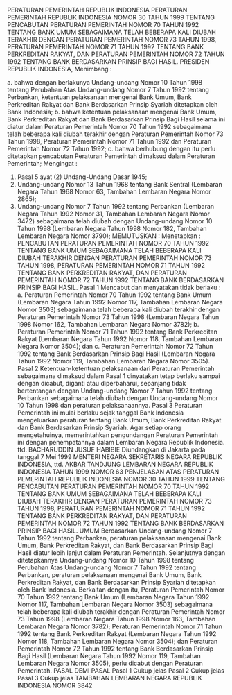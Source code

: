  PERATURAN PEMERINTAH REPUBLIK INDONESIA PERATURAN PEMERINTAH REPUBLIK INDONESIA NOMOR 30 TAHUN 1999 TENTANG PENCABUTAN PERATURAN PEMERINTAH NOMOR 70 TAHUN 1992 TENTANG BANK UMUM SEBAGAIMANA TELAH BEBERAPA KALI DIUBAH TERAKHIR DENGAN PERATURAN PEMERINTAH NOMOR 73 TAHUN 1998, PERATURAN PEMERINTAH NOMOR 71 TAHUN 1992 TENTANG BANK PERKREDITAN RAKYAT, DAN PERATURAN PEMERINTAH NOMOR 72 TAHUN 1992 TENTANG BANK BERDASARKAN PRINSIP BAGI HASIL. PRESIDEN REPUBLIK INDONESIA,
Menimbang :

a. bahwa dengan berlakunya Undang-undang Nomor 10 Tahun 1998 tentang Perubahan Atas Undang-undang Nomor 7 Tahun 1992 tentang Perbankan, ketentuan pelaksanaan mengenai Bank Umum, Bank Perkreditan Rakyat dan Bank Berdasarkan Prinsip Syariah ditetapkan oleh Bank Indonesia;
b. bahwa ketentuan pelaksanaan mengenai Bank Umum, Bank Perkreditan Rakyat dan Bank Berdasarkan Prinsip Bagi Hasil selama ini diatur dalam Peraturan Pemerintah Nomor 70 Tahun 1992 sebagaimana telah beberapa kali diubah terakhir dengan Peraturan Pemerintah Nomor 73 Tahun 1998, Peraturan Pemerintah Nomor 71 Tahun 1992 dan Peraturan Pemerintah Nomor 72 Tahun 1992;
c. bahwa berhubung dengan itu perlu ditetapkan pencabutan Peraturan Pemerintah dimaksud dalam Peraturan Pemerintah;
Mengingat :

1. Pasal 5 ayat (2) Undang-Undang Dasar 1945;
2. Undang-undang Nomor 13 Tahun 1968 tentang Bank Sentral (Lembaran Negara Tahun 1968 Nomor 63, Tambahan Lembaran Negara Nomor 2865);
3. Undang-undang Nomor 7 Tahun 1992 tentang Perbankan (Lembaran Negara Tahun 1992 Nomor 31, Tambahan Lembaran Negara Nomor 3472) sebagaimana telah diubah dengan Undang-undang Nomor 10 Tahun 1998 (Lembaran Negara Tahun 1998 Nomor 182, Tambahan Lembaran Negara Nomor 3790);
MEMUTUSKAN :
 Menetapkan : PENCABUTAN PERATURAN PEMERINTAH NOMOR 70 TAHUN 1992 TENTANG BANK UMUM SEBAGAIMANA TELAH BEBERAPA KALI DIUBAH TERAKHIR DENGAN PERATURAN PEMERINTAH NOMOR 73 TAHUN 1998, PERATURAN PEMERINTAH NOMOR 71 TAHUN 1992 TENTANG BANK PERKREDITAN RAKYAT, DAN PERATURAN PEMERINTAH NOMOR 72 TAHUN 1992 TENTANG BANK BERDASARKAN PRINSIP BAGI HASIL.
Pasal 1
Mencabut dan menyatakan tidak berlaku :
a. Peraturan Pemerintah Nomor 70 Tahun 1992 tentang Bank Umum (Lembaran Negara Tahun 1992 Nomor 117, Tambahan Lembaran Negara Nomor 3503) sebagaimana telah beberapa kali diubah terakhir dengan Peraturan Pemerintah Nomor 73 Tahun 1998 (Lembaran Negara Tahun 1998 Nomor 162, Tambahan Lembaran Negara Nomor 3782);
b. Peraturan Pemerintah Nomor 71 Tahun 1992 tentang Bank Perkreditan Rakyat (Lembaran Negara Tahun 1992 Nomor 118, Tambahan Lembaran Negara Nomor 3504); dan
c. Peraturan Pemerintah Nomor 72 Tahun 1992 tentang Bank Berdasarkan Prinsip Bagi Hasil (Lembaran Negara Tahun 1992 Nomor 119, Tambahan Lembaran Negara Nomor 3505).
Pasal 2
Ketentuan-ketentuan pelaksanaan dari Peraturan Pemerintah sebagaimana dimaksud dalam Pasal 1 dinyatakan tetap berlaku sampai dengan dicabut, diganti atau diperbaharui, sepanjang tidak bertentangan dengan Undang-undang Nomor 7 Tahun 1992 tentang Perbankan sebagaimana telah diubah dengan Undang-undang Nomor 10 Tahun 1998 dan peraturan pelaksanaannya.
Pasal 3
Peraturan Pemerintah ini mulai berlaku sejak tanggal Bank Indonesia mengeluarkan peraturan tentang Bank Umum, Bank Perkreditan Rakyat dan Bank Berdasarkan Prinsip Syariah.
Agar setiap orang mengetahuinya, memerintahkan pengundangan Peraturan Pemerintah ini dengan penempatannya dalam Lembaran Negara Republik Indonesia. ttd. BACHARUDDIN JUSUF HABIBIE Diundangkan di Jakarta pada tanggal 7 Mei 1999 MENTERI NEGARA SEKRETARIS NEGARA REPUBLIK INDONESIA, ttd. AKBAR TANDJUNG LEMBARAN NEGARA REPUBLIK INDONESIA TAHUN 1999 NOMOR 63 PENJELASAN ATAS PERATURAN PEMERINTAH REPUBLIK INDONESIA NOMOR 30 TAHUN 1999 TENTANG PENCABUTAN PERATURAN PEMERINTAH NOMOR 70 TAHUN 1992 TENTANG BANK UMUM SEBAGAIMANA TELAH BEBERAPA KALI DIUBAH TERAKHIR DENGAN PERATURAN PEMERINTAH NOMOR 73 TAHUN 1998, PERATURAN PEMERINTAH NOMOR 71 TAHUN 1992 TENTANG BANK PERKREDITAN RAKYAT, DAN PERATURAN PEMERINTAH NOMOR 72 TAHUN 1992 TENTANG BANK BERDASARKAN PRINSIP BAGI HASIL. UMUM Berdasarkan Undang-undang Nomor 7 Tahun 1992 tentang Perbankan, peraturan pelaksanaan mengenai Bank Umum, Bank Perkreditan Rakyat, dan Bank Berdasarkan Prinsip Bagi Hasil diatur lebih lanjut dalam Peraturan Pemerintah. Selanjutnya dengan ditetapkannya Undang-undang Nomor 10 Tahun 1998 tentang Perubahan Atas Undang-undang Nomor 7 Tahun 1992 tentang Perbankan, peraturan pelaksanaan mengenai Bank Umum, Bank Perkreditan Rakyat, dan Bank Berdasarkan Prinsip Syariah ditetapkan oleh Bank Indonesia. Berkaitan dengan itu, Peraturan Pemerintah Nomor 70 Tahun 1992 tentang Bank Umum (Lembaran Negara Tahun 1992 Nomor 117, Tambahan Lembaran Negara Nomor 3503) sebagaimana telah beberapa kali diubah terakhir dengan Peraturan Pemerintah Nomor 73 Tahun 1998 (Lembaran Negara Tahun 1998 Nomor 163, Tambahan Lembaran Negara Nomor 3782); Peraturan Pemerintah Nomor 71 Tahun 1992 tentang Bank Perkreditan Rakyat (Lembaran Negara Tahun 1992 Nomor 118, Tambahan Lembaran Negara Nomor 3504); dan Peraturan Pemerintah Nomor 72 Tahun 1992 tentang Bank Berdasarkan Prinsip Bagi Hasil (Lembaran Negara Tahun 1992 Nomor 119, Tambahan Lembaran Negara Nomor 3505), perlu dicabut dengan Peraturan Pemerintah. PASAL DEMI PASAL
Pasal 1
Cukup jelas
Pasal 2
Cukup jelas
Pasal 3
Cukup jelas TAMBAHAN LEMBARAN NEGARA REPUBLIK INDONESIA NOMOR 3842